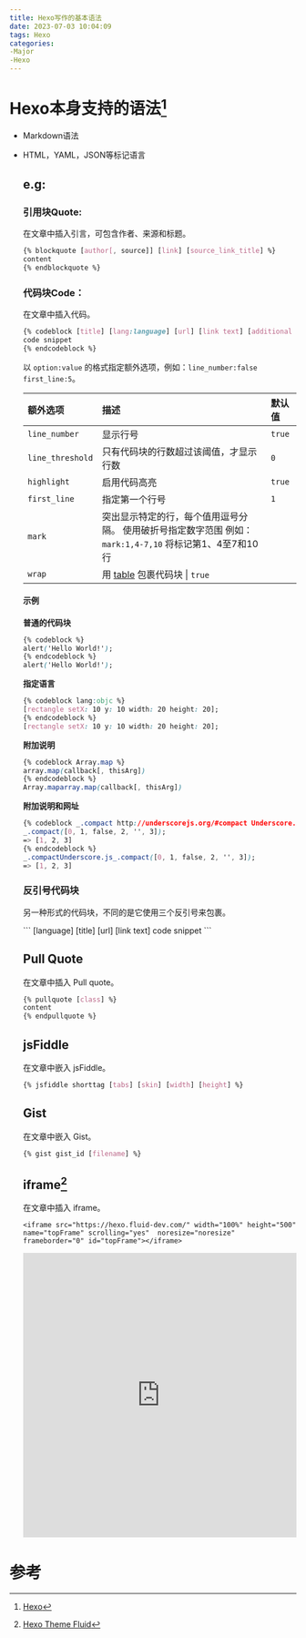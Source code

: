 ```yaml
---
title: Hexo写作的基本语法
date: 2023-07-03 10:04:09
tags: Hexo
categories:
-Major
-Hexo
---
```


# Hexo本身支持的语法[^1]

- Markdown语法

- HTML，YAML，JSON等标记语言

  ## e.g:

  ### 引用块Quote:

  在文章中插入引言，可包含作者、来源和标题。

  ```css
  {% blockquote [author[, source]] [link] [source_link_title] %}
  content
  {% endblockquote %}
  ```

  ### 代码块Code：

  在文章中插入代码。

  ```css
  {% codeblock [title] [lang:language] [url] [link text] [additional options] %}
  code snippet
  {% endcodeblock %}
  ```

  以 `option:value` 的格式指定额外选项，例如：`line_number:false first_line:5`。

  | 额外选项         | 描述                                                         | 默认值 |
  | :--------------- | :----------------------------------------------------------- | :----- |
  | `line_number`    | 显示行号                                                     | `true` |
  | `line_threshold` | 只有代码块的行数超过该阈值，才显示行数                       | `0`    |
  | `highlight`      | 启用代码高亮                                                 | `true` |
  | `first_line`     | 指定第一个行号                                               | `1`    |
  | `mark`           | 突出显示特定的行，每个值用逗号分隔。 使用破折号指定数字范围 例如： `mark:1,4-7,10` 将标记第1、4至7和10行 |        |
  | `wrap`      | 用 [table](https://developer.mozilla.org/en-US/docs/Web/HTML/Element/table) 包裹代码块 \| `true` ||
  
  #### 示例
  
  **普通的代码块**
  
  ```css
  {% codeblock %}
  alert('Hello World!');
  {% endcodeblock %}
  alert('Hello World!');
  ```
  
  **指定语言**
  
  ```css
  {% codeblock lang:objc %}
  [rectangle setX: 10 y: 10 width: 20 height: 20];
  {% endcodeblock %}
  [rectangle setX: 10 y: 10 width: 20 height: 20];
  ```
  
  **附加说明**
  
  ```css
  {% codeblock Array.map %}
  array.map(callback[, thisArg])
  {% endcodeblock %}
  Array.maparray.map(callback[, thisArg])
  ```
  
  **附加说明和网址**
  
  ```css
  {% codeblock _.compact http://underscorejs.org/#compact Underscore.js %}
  _.compact([0, 1, false, 2, '', 3]);
  => [1, 2, 3]
  {% endcodeblock %}
  _.compactUnderscore.js_.compact([0, 1, false, 2, '', 3]);
  => [1, 2, 3]
  ```
  
  ### 反引号代码块
  
  另一种形式的代码块，不同的是它使用三个反引号来包裹。
  
  \``` [language] [title] [url] [link text] code snippet ```
  
  ## Pull Quote
  
  在文章中插入 Pull quote。
  
  ```css
  {% pullquote [class] %}
  content
  {% endpullquote %}
  ```
  
  ## jsFiddle
  
  在文章中嵌入 jsFiddle。
  
  ```css
  {% jsfiddle shorttag [tabs] [skin] [width] [height] %}
  ```
  
  ## Gist
  
  在文章中嵌入 Gist。
  
  ```css
  {% gist gist_id [filename] %}
  ```
  
  ## iframe[^2]
  
  在文章中插入 iframe。
  
  ```text
  <iframe src="https://hexo.fluid-dev.com/" width="100%" height="500" name="topFrame" scrolling="yes"  noresize="noresize" frameborder="0" id="topFrame"></iframe>
  ```
  
  <iframe src="https://hexo.fluid-dev.com/" width="100%" height="500" name="topFrame" scrolling="yes"  noresize="noresize" frameborder="0" id="topFrame"></iframe>
  
  

# 参考

[^1]: [Hexo](https://hexo.io/zh-cn/docs/writing)
[^2]: [Hexo Theme Fluid](https://fluid-dev.com/posts/fluid-write/)
